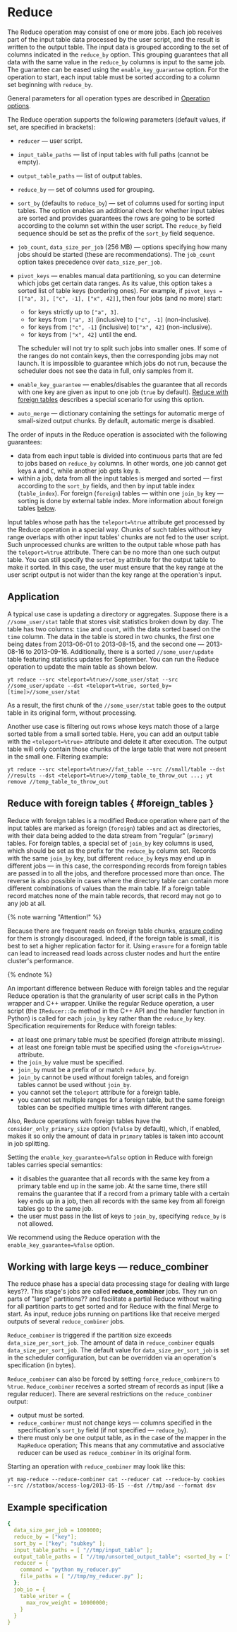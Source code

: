 # Reduce

The Reduce operation may consist of one or more jobs. Each job receives part of the input table data processed by the user script, and the result is written to the output table. The input data is grouped according to the set of columns indicated in the `reduce_by` option. This grouping guarantees that all data with the same value in the `reduce_by` columns is input to the same job. The guarantee can be eased using the `enable_key_guarantee` option. For the operation to start, each input table must be sorted according to a column set beginning with `reduce_by`.

General parameters for all operation types are described in [Operation options](../../../../user-guide/data-processing/operations/operations-options.md).

The Reduce operation supports the following parameters (default values, if set, are specified in brackets):

* `reducer` — user script.
* `input_table_paths` — list of input tables with full paths (cannot be empty).
* `output_table_paths` — list of output tables.
* `reduce_by` — set of columns used for grouping.
* `sort_by` (defaults to `reduce_by`) — set of columns used for sorting input tables. The option enables an additional check for whether input tables are sorted and provides guarantees the rows are going to be sorted according to the column set within the user script. The `reduce_by` field sequence should be set as the prefix of the `sort_by` field sequence.
* `job_count`, `data_size_per_job` (256 MB) — options specifying how many jobs should be started (these are recommendations). The `job_count` option takes precedence over `data_size_per_job`.
* `pivot_keys` — enables manual data partitioning, so you can determine which jobs get certain data ranges. As its value, this option takes a sorted list of table keys (bordering ones).
   For example, if `pivot_keys = [["a", 3], ["c", -1], ["x", 42]]`, then four jobs (and no more) start:
   * for keys strictly up to `["a", 3]`.
   * for keys from `["a", 3]` (inclusive) to `["c", -1]` (non-inclusive).
   * for keys from `["c", -1]` (inclusive) to`["x", 42]` (non-inclusive).
   * for keys from `["x", 42]` until the end.

   The scheduler will not try to split such jobs into smaller ones. If some of the ranges do not contain keys, then the corresponding jobs may not launch. It is impossible to guarantee which jobs do not run, because the scheduler does not see the data in full, only samples from it.

* `enable_key_guarantee` — enables/disables the guarantee that all records with one key are given as input to one job (`true` by default). [Reduce with foreign tables](../../../../user-guide/data-processing/operations/reduce.md#foreign_tables) describes a special scenario for using this option.
* `auto_merge` — dictionary containing the settings for automatic merge of small-sized output chunks. By default, automatic merge is disabled.

The order of inputs in the Reduce operation is associated with the following guarantees:

* data from each input table is divided into continuous parts that are fed to jobs based on `reduce_by` columns. In other words, one job cannot get keys `A` and `C`, while another job gets key `B`.
* within a job, data from all the input tables is merged and sorted — first according to the `sort_by` fields, and then by input table index (`table_index`). For foreign (`foreign`) tables — within one `join_by` key — sorting is done by external table index. More information about foreign tables [below](../../../../user-guide/data-processing/operations/reduce.md#foreign_tables).

Input tables whose path has the `teleport=%true` attribute get processed by the Reduce operation in a special way. Chunks of such tables without key range overlaps with other input tables' chunks are not fed to the user script. Such unprocessed chunks are written to the output table whose path has the `teleport=%true` attribute. There can be no more than one such output table. You can still specify the `sorted_by` attribute for the output table to make it sorted. In this case, the user must ensure that the key range at the user script output is not wider than the key range at the operation's input.

## Application

A typical use case is updating a directory or aggregates.
Suppose there is a `//some_user/stat` table that stores visit statistics broken down by day. The table has two columns: `time` and `count`, with the data sorted based on the `time` column. The data in the table is stored in two chunks, the first one being dates from 2013-06-01 to 2013-08-15, and the second one — 2013-08-16 to 2013-09-16. Additionally, there is a sorted `//some_user/update` table featuring statistics updates for September. You can run the Reduce operation to update the main table as shown below.

```
yt reduce --src <teleport=%true>//some_user/stat --src //some_user/update --dst <teleport=%true, sorted_by=[time]>//some_user/stat
```
As a result, the first chunk of the `//some_user/stat` table goes to the output table in its original form, without processing.

Another use case is filtering out rows whose keys match those of a large sorted table from a small sorted table. Here, you can add an output table with the `<teleport=%true>` attribute and delete it after execution. The output table will only contain those chunks of the large table that were not present in the small one.
Filtering example:

```
yt reduce --src <teleport=%true>//fat_table --src //small/table --dst //results --dst <teleport=%true>//temp_table_to_throw_out ...; yt remove //temp_table_to_throw_out
```

## Reduce with foreign tables { #foreign_tables }

Reduce with foreign tables is a modified Reduce operation where part of the input tables are marked as foreign (`foreign`) tables and act as directories, with their data being added to the data stream from "regular" (`primary`) tables. For foreign tables, a special set of `join_by` key columns is used, which should be set as the prefix for the `reduce_by` column set. Records with the same `join_by` key, but different `reduce_by` keys may end up in different jobs — in this case, the corresponding records from foreign tables are passed in to all the jobs, and therefore processed more than once.
The reverse is also possible in cases where the directory table can contain more different combinations of values than the main table. If a foreign table record matches none of the main table records, that record may not go to any job at all.

{% note warning "Attention!" %}

Because there are frequent reads on foreign table chunks, [erasure coding](https://en.wikipedia.org/wiki/Erasure_code) for them is strongly discouraged. Indeed, if the foreign table is small, it is best to set a higher replication factor for it. Using `erasure` for a foreign table can lead to increased read loads across cluster nodes and hurt the entire cluster's performance.

{% endnote %}

An important difference between Reduce with foreign tables and the regular Reduce operation is that the granularity of user script calls in the Python wrapper and C++ wrapper. Unlike the regular Reduce operation, a user script (the `IReducer::Do` method in the C++ API and the handler function in Python) is called for each `join_by` key rather than the `reduce_by` key.
Specification requirements for Reduce with foreign tables:

* at least one primary table must be specified (foreign attribute missing).
* at least one foreign table must be specified using the `<foreign=%true>` attribute.
* the `join_by` value must be specified.
* `join_by` must be a prefix of or match `reduce_by`.
* `join_by` cannot be used without foreign tables, and foreign tables cannot be used without `join_by`.
* you cannot set the `teleport` attribute for a foreign table.
* you cannot set multiple ranges for a foreign table, but the same foreign tables can be specified multiple times with different ranges.

Also, Reduce operations with foreign tables have the `consider_only_primary_size` option (`%false` by default), which, if enabled, makes it so only the amount of data in `primary` tables is taken into account in job splitting.

Setting the `enable_key_guarantee=%false` option in Reduce with foreign tables carries special semantics:

* it disables the guarantee that all records with the same key from a primary table end up in the same job. At the same time, there still remains the guarantee that if a record from a primary table with a certain key ends up in a job, then all records with the same key from all foreign tables go to the same job.
* the user must pass in the list of keys to `join_by`, specifying `reduce_by` is not allowed.

We recommend using the Reduce operation with the `enable_key_guarantee=%false` option.

## Working with large keys — reduce_combiner

The reduce phase has a special data processing stage for dealing with large keys??. This stage's jobs are called **reduce_combiner** jobs. They run on parts of "large" partitions?? and facilitate a partial Reduce without waiting for all partition parts to get sorted and for Reduce with the final Merge to start. As input, reduce jobs running on partitions like that receive merged outputs of several `reduce_combiner` jobs.

`Reduce_combiner` is triggered if the partition size exceeds `data_size_per_sort_job`. The amount of data in `reduce_combiner` equals `data_size_per_sort_job`. The default value for `data_size_per_sort_job` is set in the scheduler configuration, but can be overridden via an operation's specification (in bytes).

`Reduce_combiner` can also be forced by setting `force_reduce_combiners` to `%true`.
`Reduce_combiner` receives a sorted stream of records as input (like a regular reducer). There are several restrictions on the `reduce_combiner` output:

* output must be sorted.
* `reduce_combiner` must not change keys — columns specified in the specification's `sort_by` field (if not specified — `reduce_by`).
* there must only be one output table, as in the case of the mapper in the `MapReduce` operation;
   This means that any commutative and associative reducer can be used as `reduce_combiner` in its original form.

Starting an operation with `reduce_combiner` may look like this:

```
yt map-reduce --reduce-combiner cat --reducer cat --reduce-by cookies --src //statbox/access-log/2013-05-15 --dst //tmp/asd --format dsv
```

## Example specification

```yaml
{
  data_size_per_job = 1000000;
  reduce_by = ["key"];
  sort_by = ["key"; "subkey" ];
  input_table_paths = [ "//tmp/input_table" ];
  output_table_paths = [ "//tmp/unsorted_output_table"; <sorted_by = ["key"]> "//tmp/sorted_output_table" ];
  reducer = {
    command = "python my_reducer.py"
    file_paths = [ "//tmp/my_reducer.py" ];
  };
  job_io = {
    table_writer = {
      max_row_weight = 10000000;
    }
  }
}
```
